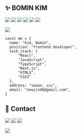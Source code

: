 ## ✨ BOMIN KIM 
<a><img src="https://img.shields.io/badge/React.js-00CEF1?style=flat-square&logo=React&logoColor=white"/></a>
<a><img src="https://img.shields.io/badge/Javascript-ffb13b?style=flat-square&logo=javascript&logoColor=white"/></a>
<a><img src="https://img.shields.io/badge/Typescript-3178C6?style=flat-square&logo=typescript&logoColor=white"/></a>
<a><img src="https://img.shields.io/badge/next.js-4479A1?style=flat-square&logo=node.js&logoColor=white"/></a>
<a><img src="https://img.shields.io/badge/html-E34F26?style=flat-square&logo=html5&logoColor=white"/></a>
<a><img src="https://img.shields.io/badge/css-1572B6?style=flat-square&logo=css3&logoColor=white"/></a> 

<a><img src="https://img.shields.io/badge/aws-333664?style=flat-square&logo=amazon-aws&logoColor=white"/></a>

```JS
const me = {
  name: "kim, Bomin",
  position: "frontend developer",
  tech_stack: {
      "React",
      "JavaScript",
      "TypeScript",
      "Next.js",
      "HTML5",
      "CSS3"
  },
  address: "suwon, 🇰🇷",
  email: "newjin46@gmail.com",
}
```

## 🐰 Contact 
<a href="https://velog.io/@newjin46"><img src="https://img.shields.io/badge/Tech%20Blog-11B48A?style=flat-square&logo=Vimeo&logoColor=white&link=[https://velog.io/@newjin46](https://velog.io/@newjin46)"/></a>
<a href="mailto:newjin46@gmail.com"><img src="https://img.shields.io/badge/Gmail-d14836?style=flat-square&logo=Gmail&logoColor=white&link=newjin46@gmail.com"/></a>
<a href="https://www.instagram.com/dev_bomin"><img src="https://img.shields.io/badge/Instagram-E4405F?style=flat-square&logo=instagram&logoColor=white"/></a>

  <a href="https://hits.seeyoufarm.com"><img src="https://hits.seeyoufarm.com/api/count/incr/badge.svg?url=https%3A%2F%2Fgithub.com%2Fbm4656&count_bg=%23ED6DA3&title_bg=%2386757E&icon=github.svg&icon_color=%23E1DEDE&title=hits&edge_flat=false"/></a>

